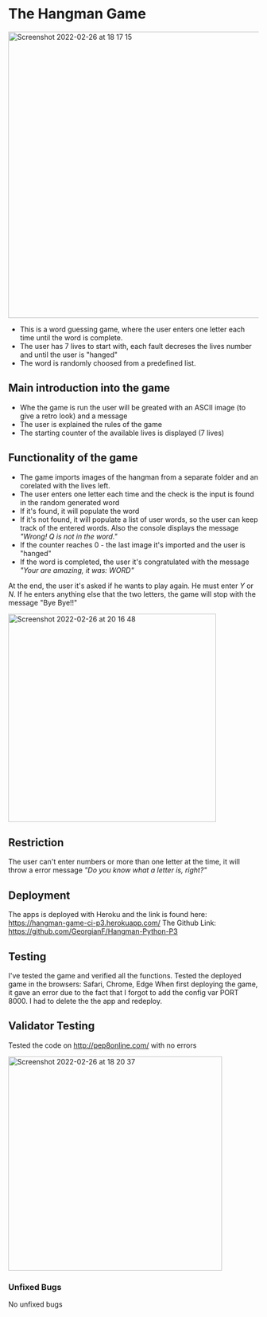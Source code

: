 # The Hangman Game

<img width="575" alt="Screenshot 2022-02-26 at 18 17 15" src="https://user-images.githubusercontent.com/91877102/155855132-547b7ed9-db12-4305-a41c-fd2c5aef57c3.png">

* This is a word guessing game, where the user enters one letter each time until the word is complete.
* The user has 7 lives to start with, each fault decreses the lives number and until the user is "hanged"
* The word is randomly choosed from a predefined list.

## Main introduction into the game

- Whe the game is run the user will be greated with an ASCII image (to give a retro look) and a message
- The user is explained the rules of the game
- The starting counter of the available lives is displayed (7 lives)

## Functionality of the game

- The game imports images of the hangman from a separate folder and an corelated with the lives left.
- The user enters one letter each time and the check is the input is found in the random generated word
- If it's found, it will populate the word 
- If it's not found, it will populate a list of user words, so the user can keep track of the entered words. Also the console displays the message _"Wrong! Q is not in the word."_
- If the counter reaches 0 - the last image it's imported and the user is "hanged"
- If the word is completed, the user it's congratulated with the message _"Your are amazing, it was: WORD"_

At the end, the user it's asked if he wants to play again. He must enter _Y_ or _N_.
If he enters anything else that the two letters, the game will stop with the message "Bye Bye!!"

<img width="418" alt="Screenshot 2022-02-26 at 20 16 48" src="https://user-images.githubusercontent.com/91877102/155856243-654bf0be-97b0-41a6-a5e7-35e79cbec413.png">

## Restriction
The user can't enter numbers or more than one letter at the time, it will throw a error message _"Do you know what a letter is, right?"_

## Deployment
The apps is deployed with Heroku and the link is found here: https://hangman-game-ci-p3.herokuapp.com/
The Github Link: https://github.com/GeorgianF/Hangman-Python-P3

## Testing
I've tested the game and verified all the functions.
Tested the deployed game in the browsers: Safari, Chrome, Edge
When first deploying the game, it gave an error due to the fact that I forgot to add the config var PORT 8000. I had to delete the the app and redeploy.

## Validator Testing 
Tested the code on http://pep8online.com/ with no errors

<img width="430" alt="Screenshot 2022-02-26 at 18 20 37" src="https://user-images.githubusercontent.com/91877102/155856061-3fa50d04-e31f-477a-847e-a8f8fc297bb2.png">

### Unfixed Bugs
No unfixed bugs






